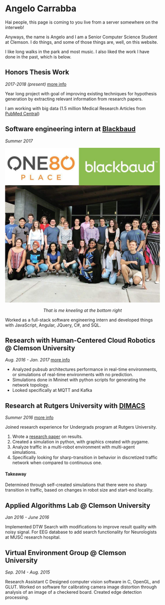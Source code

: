 # Angelo Carrabba

Hai people, this page is coming to you live from a server somewhere on the interweb!

Anyways, the name is Angelo and I am a Senior Computer Science Student at
Clemson. I do things, and some of those things are, well, on this website.

I like long walks in the park and most music. I also liked the work I have done in the past, which is below.

## Honors Thesis Work

*2017-2018 (present)* [more info](#/projects/topic_modeling_and_hypothesis_generation)


Year long project with goal of improving existing techniques for hypothesis generation by extracting relevant information from research papers. 

I am working with big data (1.5 million Medical Research Articles from [PubMed Central](https://www.ncbi.nlm.nih.gov/pmc/))

## Software engineering intern at [Blackbaud](https://www.blackbaud.com/)

*Summer 2017*

![](../Resources/blackbaud.jpg)

<center><em>That is me kneeling at the bottom right</em></center>

Worked as a full-stack software engineering intern and developed things with JavaScript, Angular, JQuery, C#, and SQL.

## Research with Human-Centered Cloud Robotics @ Clemson University

*Aug. 2016 - Jan. 2017* [more info](#/projects/pubsub_architecture_analysis)

- Analyzed pubsub architectures performance in real-time environments, or simulations of real-time environments with no prediction.
- Simulations done in Mininet with python scripts for generating the network topology.
- Looked specifically at MQTT and Kafka

## Research at Rutgers University with [DIMACS](http://dimacs.rutgers.edu/)

*Summer 2016* [more info](#/projects/multi-robot_environment)

Joined research experience for Undergrads program at Rutgers University.

1. Wrote a [research paper](../Resources/finalResearchPaper.pdf) on results.
1. Created a simulation in python, with graphics created with pygame.
1. Analyze traffic in a multi-robot environment with multi-agent simulations.
1. Specifically looking for sharp-transition in behavior in discretized traffic network when compared to continuous one.

#### Takeaway

Determined through self-created simulations that there were no sharp transition in traffic, based on changes in robot size and start-end locality.

## Applied Algorithms Lab @ Clemson University 

*Jan 2016 - June 2016*

Implemented DTW Search with modifications to improve result quality with noisy signal.
For EEG database to add search functionality for Neurologists at MUSC research hospital.

## Virtual Environment Group @ Clemson University

*Sep. 2014 - Aug. 2015*

Research Assistant C Designed computer vision software in C, OpenGL,
and GLUT.
Worked on software for calibrating camera image distortion through analysis of an image of a checkered board.
Created edge detection processing.